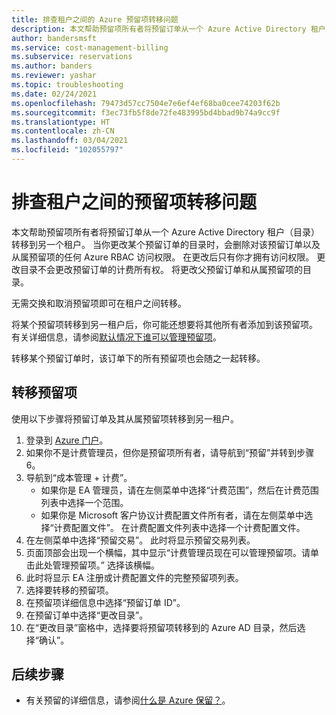 ```yaml
---
title: 排查租户之间的 Azure 预留项转移问题
description: 本文帮助预留项所有者将预留订单从一个 Azure Active Directory 租户（目录）转移到另一个租户。
author: bandersmsft
ms.service: cost-management-billing
ms.subservice: reservations
ms.author: banders
ms.reviewer: yashar
ms.topic: troubleshooting
ms.date: 02/24/2021
ms.openlocfilehash: 79473d57cc7504e7e6ef4ef68ba0cee74203f62b
ms.sourcegitcommit: f3ec73fb5f8de72fe483995bd4bbad9b74a9cc9f
ms.translationtype: HT
ms.contentlocale: zh-CN
ms.lasthandoff: 03/04/2021
ms.locfileid: "102055797"
---
```

# <a name="troubleshoot-reservation-transfers-between-tenants"></a>排查租户之间的预留项转移问题

本文帮助预留项所有者将预留订单从一个 Azure Active Directory 租户（目录）转移到另一个租户。 当你更改某个预留订单的目录时，会删除对该预留订单以及从属预留项的任何 Azure RBAC 访问权限。 在更改后只有你才拥有访问权限。 更改目录不会更改预留订单的计费所有权。 将更改父预留订单和从属预留项的目录。

无需交换和取消预留项即可在租户之间转移。

将某个预留项转移到另一租户后，你可能还想要将其他所有者添加到该预留项。 有关详细信息，请参阅[默认情况下谁可以管理预留项](view-reservations.md#who-can-manage-a-reservation-by-default)。

转移某个预留订单时，该订单下的所有预留项也会随之一起转移。

## <a name="transfer-a-reservation"></a>转移预留项

使用以下步骤将预留订单及其从属预留项转移到另一租户。

1. 登录到 [Azure 门户](https://portal.azure.com)。
1. 如果你不是计费管理员，但你是预留项所有者，请导航到“预留”并转到步骤 6。
1. 导航到“成本管理 + 计费”。
    - 如果你是 EA 管理员，请在左侧菜单中选择“计费范围”，然后在计费范围列表中选择一个范围。
    - 如果你是 Microsoft 客户协议计费配置文件所有者，请在左侧菜单中选择“计费配置文件”。 在计费配置文件列表中选择一个计费配置文件。
1. 在左侧菜单中选择“预留交易”。 此时将显示预留交易列表。
1. 页面顶部会出现一个横幅，其中显示“计费管理员现在可以管理预留项。请单击此处管理预留项。” 选择该横幅。
1. 此时将显示 EA 注册或计费配置文件的完整预留项列表。
1. 选择要转移的预留项。
1. 在预留项详细信息中选择“预留订单 ID”。
1. 在预留订单中选择“更改目录”。
1. 在“更改目录”窗格中，选择要将预留项转移到的 Azure AD 目录，然后选择“确认”。

## <a name="next-steps"></a>后续步骤

- 有关预留的详细信息，请参阅[什么是 Azure 保留？](save-compute-costs-reservations.md)。